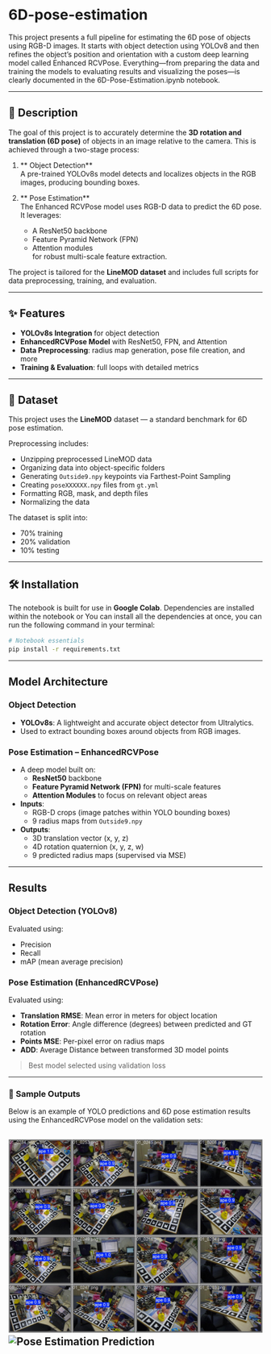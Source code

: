 # 6D-pose-estimation


This project presents a full pipeline for estimating the 6D pose of objects using RGB-D images. It starts with object detection using YOLOv8 and then refines the object’s position and orientation with a custom deep learning model called Enhanced RCVPose. Everything—from preparing the data and training the models to evaluating results and visualizing the poses—is clearly documented in the 6D-Pose-Estimation.ipynb notebook.

---

## 📌 Description

The goal of this project is to accurately determine the **3D rotation and translation (6D pose)** of objects in an image relative to the camera. This is achieved through a two-stage process:

1. ** Object Detection**  
   A pre-trained YOLOv8s model detects and localizes objects in the RGB images, producing bounding boxes.

2. ** Pose Estimation**  
   The Enhanced RCVPose model uses RGB-D data to predict the 6D pose. It leverages:
   - A ResNet50 backbone
   - Feature Pyramid Network (FPN)
   - Attention modules  
   for robust multi-scale feature extraction.

The project is tailored for the **LineMOD dataset** and includes full scripts for data preprocessing, training, and evaluation.

---


## ✨ Features

-  **YOLOv8s Integration** for object detection
-  **EnhancedRCVPose Model** with ResNet50, FPN, and Attention
-  **Data Preprocessing**: radius map generation, pose file creation, and more
-  **Training & Evaluation**: full loops with detailed metrics

---

## 📁 Dataset

This project uses the **LineMOD** dataset — a standard benchmark for 6D pose estimation.

Preprocessing includes:
-  Unzipping preprocessed LineMOD data
-  Organizing data into object-specific folders
-  Generating `Outside9.npy` keypoints via Farthest-Point Sampling
-  Creating `poseXXXXXX.npy` files from `gt.yml`
-  Formatting RGB, mask, and depth files
-  Normalizing the data

The dataset is split into:
- 70% training
- 20% validation
- 10% testing

---

## 🛠️ Installation

The notebook is built for use in **Google Colab**. Dependencies are installed within the notebook or You can install all the dependencies at once, you can run the following command in your terminal:

```bash
# Notebook essentials
pip install -r requirements.txt
```
---
## Model Architecture

###  Object Detection
- **YOLOv8s**: A lightweight and accurate object detector from Ultralytics.
- Used to extract bounding boxes around objects from RGB images.

###  Pose Estimation – EnhancedRCVPose
- A deep model built on:
  -  **ResNet50** backbone
  -  **Feature Pyramid Network (FPN)** for multi-scale features
  -  **Attention Modules** to focus on relevant object areas
- **Inputs**:
  - RGB-D crops (image patches within YOLO bounding boxes)
  - 9 radius maps from `Outside9.npy`
- **Outputs**:
  - 3D translation vector (x, y, z)
  - 4D rotation quaternion (x, y, z, w)
  - 9 predicted radius maps (supervised via MSE)
---

##  Results

###  Object Detection (YOLOv8)
Evaluated using:
-  Precision
-  Recall
-  mAP (mean average precision)

###  Pose Estimation (EnhancedRCVPose)
Evaluated using:
-  **Translation RMSE**: Mean error in meters for object location
-  **Rotation Error**: Angle difference (degrees) between predicted and GT rotation
-  **Points MSE**: Per-pixel error on radius maps
-  **ADD**: Average Distance between transformed 3D model points

>  Best model selected using validation loss  

---

### 📸 Sample Outputs

Below is an example of YOLO predictions and 6D pose estimation results using the EnhancedRCVPose model on the validation sets:

![Yolo Prediction](/sample_output/val_batch2_pred.jpg)
![Pose Estimation Prediction](/sample_output/pose_estimate_pred)
---

